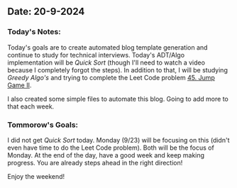 ## Date: 20-9-2024 

### **Today's Notes:** 

Today's goals are to create automated blog template generation and continue to study for technical interviews. Today's ADT/Algo implementation will be *Quick Sort* (though I'll need to watch a video because I completely forgot the steps). In addition to that, I will be studying *Greedy Algo's* and trying to complete the Leet Code problem [45. Jump Game II](https://leetcode.com/problems/jump-game-ii/description/?envType=problem-list-v2&envId=greedy).

I also created some simple files to automate this blog. Going to add more to that each week.

### **Tommorow's Goals:**

I did not get *Quick Sort* today. Monday (9/23) will be focusing on this (didn't even have time to do the Leet Code problem). Both will be the focus of Monday. At the end of the day, have a good week and keep making progress. You are already steps ahead in the right direction!

Enjoy the weekend!